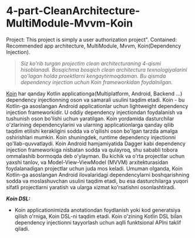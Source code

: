 # 4-part-CleanArchitecture-MultiModule-Mvvm-Koin
Project: This project is simply a user authorization project". Contained: Recommended app architecture, MultiModule, Mvvm, Koin(Dependency Injection).

> *Siz ko'rib turgan projectim clean architecturaning 4-qismi hisoblanadi. Bosqichma bosqich clean architectura texnologiyalarini qo'lagan holda proektlarni kengaytirmoqdaman. Bu qismda dependency injection uchun Koin frameworkidan foydalnilgan.*

[Koin](https://insert-koin.io/docs/setup/why) har qanday Kotlin applicationga(Multiplatform, Android, Backend ...) dependency injectionning oson va samarali usulini taqdim etadi. Koin - bu Kotlin-ga asoslangan Android applicationlar uchun lightweight dependency injection frameworkidir. U oddiy dependency injectiondan foydalanish va tushunish oson bo'lishi uchun yaratilgan. Koin yordamida dasturchilar o'zlarining dependencylarini va ularning applicationlarga qanday qilib taqdim etilishi kerakligini sodda va o'qilishi oson bo'lgan tarzda amalga oshirishlari mumkin. Koin shuningdek, runtime dependency injectionni qo'llab-quvvatlaydi.
Koin Android hamjamiyatida Dagger kabi dependency injection frameworkiga nisbatan sodda va qulayroq, shu sababli tobora ommalashib bormoqda deb o'ylayman. Bu kichik va o'rta projectlar uchun yaxshi tanlov, va Model-View-ViewModel (MVVM) arxitekturasidan foydalanadigan projectlar uchun juda mos keladi.
Umuman olganda, Koin Kotlin-ga asoslangan Android ilovalaridagi dependencylarni boshqarishning sodda va moslashuvchan usulini taqdim etadi, bu esa dasturchilarga yuqori sifatli projectlarni yaratish va ularga xizmat ko'rsatishni osonlashtiradi.

***Koin DSL:***
- Koin applicationimizda anotationdan foydlanish yoki kod generatsiya qilish o'rniga, Koin DSL-ni taqdim etadi. Koin o'zining Kotlin DSL bilan dependency injectionni tayyorlash uchun aqlli funktsional APIni taklif qiladi.
